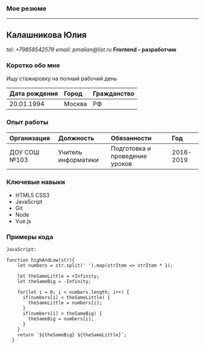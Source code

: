 ### Мое резюме 
***

## Калашникова Юлия 
_tel: +79858542579_
_email: pmalian@list.ru_
__Frontend - разработчик__

### Коротко обо мне 
 Ищу стажировку на полный рабочий день

Дата рождения|Город|Гражданство|
:------|:-------|:-------
20.01.1994|Москва| РФ|

### Опыт работы

Организация|Должность|Обязанности|Год
:----|:----|:----|:---
ДОУ СОШ №103|Учитель информатики|Подготовка и проведение уроков| 2016-2019
### Ключевые навыки 
+ HTML5 CSS3
+ JavaScript
+ Git
+ Node
+ Vue.js
### Примеры кода
```
JavaScript:

function highAndLow(str){
    let numbers = str.split(' ').map(strItem => strItem * 1);
  
    let theSameLittle = +Infinity;
    let theSameBig = -Infinity;
    
    for(let i = 0; i < numbers.length; i++) {
      if(numbers[i] < theSameLittle) {
        theSameLittle = numbers[i];
      }
      if(numbers[i] > theSameBig) {
        theSameBig = numbers[i];
      }
    }
    return `${theSameBig} ${theSameLittle}`;
  }
```
